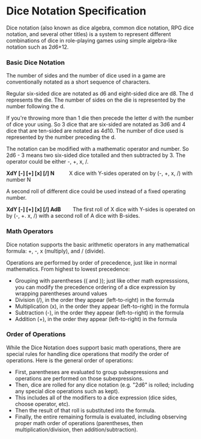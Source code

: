 # Dice Notation Specification
Dice notation (also known as dice algebra, common dice notation, RPG dice notation, and several other titles) is a system to represent different combinations of dice in role-playing games using simple algebra-like notation such as 2d6+12.

### Basic Dice Notation
The number of sides and the number of dice used in a game are conventionally notated as a short sequence of characters.

Regular six-sided dice are notated as d6 and eight-sided dice are d8. The d represents the die. The number of sides on the die is represented by the number following the d.

If you're throwing more than 1 die then precede the letter d with the number of dice your using. So 3 dice that are six-sided are notated as 3d6 and 4 dice that are ten-sided are notated as 4d10. The number of dice used is represented by the number preceding the d.

The notation can be modified with a mathematic operator and number. So 2d6 - 3 means two six-sided dice totalled and then subtracted by 3. The operator could be either -, +, x, /.

__XdY [-] [+] [x] [/] N__          X dice with Y-sides operated on by (-, +, x, /) with number N

A second roll of different dice could be used instead of a fixed operating number.

__XdY [-] [+] [x] [/] AdB__        The first roll of X dice with Y-sides is operated on by (-, +. x, /) with a second roll of A dice with B-sides.

### Math Operators 
Dice notation supports the basic arithmetic operators in any mathematical formula: +, -, x (multiply), and / (divide).

Operations are performed by order of precedence, just like in normal mathematics. From highest to lowest precedence: 
* Grouping with parentheses (( and )); just like other math expresssions, you can modify the precedence ordering of a dice expression by wrapping parentheses around values 
* Division (/), in the order they appear (left-to-right) in the formula 
* Multiplication (x), in the order they appear (left-to-right) in the formula 
* Subtraction (-), in the order they appear (left-to-right) in the formula 
* Addition (+), in the order they appear (left-to-right) in the formula 

### Order of Operations 
While the Dice Notation does support basic math operations, there are special rules for handling dice operations that modify the order of operations. Here is the general order of operations: 
* First, parentheses are evaluated to group subexpressions and operations are performed on those subexpressions.
* Then, dice are rolled for any dice notation (e.g. "2d6" is rolled; including any special dice operations such as kept).
* This includes all of the modifiers to a dice expression (dice sides, choose operator, etc).
* Then the result of that roll is substituted into the formula. 
* Finally, the entire remaining formula is evaluated, including observing proper math order of operations (parentheses, then multiplication/division, then addition/subtraction). 
